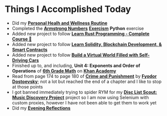 # Things I Accomplished Today

- Did my **[Personal Healh and Wellness Routine](../../../routines/personal-health-and-wellness-routine-2024-week-4.md)**
- Completed the **[Armstrong Numbers](https://exercism.org/tracks/python/exercises/armstrong-numbers)** **[Exercism](https://exercism.org)** **Python** exercise
- Added new project to follow **[Learn Rust Programming - Complete Course 🦀](https://www.youtube.com/watch?v=BpPEoZW5IiY)**
- Added new project to follow **[Learn Solidity, Blockchain Development, & Smart Contracts](https://www.youtube.com/watch?v=umepbfKp5rI)**
- Added new project to follow **[Build a Virtual World Filled with Self-Driving Cars](https://www.youtube.com/watch?v=5iHejdqYIa8)**
- Finished up to, and including, **Unit 4: Exponents and Order of Operations** of **[6th Grade Math](https://www.khanacademy.org/math/cc-fifth-grade-math)** on **[Khan Academy](https://www.khanacademy.org)**
- Read from page 174 to page 180 of **[Crime and Punishment](https://www.goodreads.com/book/show/7144.Crime_and_Punishment)** by **[Fyodor Dostoevsky](https://www.goodreads.com/author/show/3137322.Fyodor_Dostoevsky)**; not a lot but reached the end of a chapter and I like to stop at those points
- I got banned immediately trying to spider RYM for my **[Disc List Scout: Music Discovery Project](https://github.com/evorhard/Disc-List-Scout--Music-Discovery)** project so I am now using Selenium with custom proxies, however I have not been able to get them to work yet
- Did my **[Evening Reflections](../../../routines/evening-reflections.md)**
